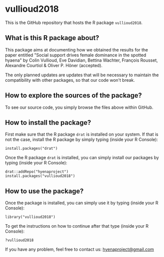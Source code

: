 # vullioud2018

This is the GitHub repository that hosts the R package ```vullioud2018```.


## What is this R package about?

This package aims at documenting how we obtained the
results for the paper entitled "Social support drives female dominance in the spotted hyaena" by Colin Vullioud,
Eve Davidian, Bettina Wachter, François Rousset, Alexandre Courtiol & Oliver P. Höner (accepted).

The only planned updates are updates that will be necessary to maintain the compatibility with other packages, so that our code won't break.


## How to explore the sources of the package?

To see our source code, you simply browse the files above within GitHub.


## How to install the package?

First make sure that the R package ```drat``` is installed on your system.
If that is not the case, install the R package by simply typing (inside your R Console):

```{r}
install.packages("drat")
```

Once the R package ```drat``` is installed, you can simply install our packages by typing (inside your R Console):

```{r}
drat::addRepo("hyenaproject")
install.packages("vullioud2018")
```


## How to use the package?

Once the package is installed, you can simply use it by typing (inside your R Console):

```{r}
library("vullioud2018")
```

To get the instructions on how to continue after that type (inside your R Console):
```{r}
?vullioud2018
```

If you have any problem, feel free to contact us: hyenaproject@gmail.com
